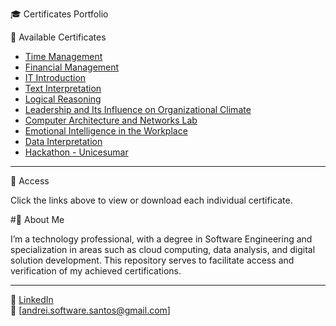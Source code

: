 🎓 Certificates Portfolio

📑 Available Certificates

- [Time Management](./certificates/Time%20Management.pdf)
- [Financial Management](./certificates/Financial%20Management.pdf)
- [IT Introduction](./certificates/IT%20Introduction.pdf)
- [Text Interpretation](./certificates/Text%20Interpretation.pdf)
- [Logical Reasoning](./certificates/Logical%20Reasoning.pdf)
- [Leadership and Its Influence on Organizational Climate](./certificates/Leadership%20and%20Its%20Influence%20on%20Organizational%20Climate.pdf)
- [Computer Architecture and Networks Lab](./certificates/Computer%20Architecture%20and%20Networks%20Lab.pdf)
- [Emotional Intelligence in the Workplace](./certificates/Emotional%20Intelligence%20in%20the%20Workplace.pdf)
- [Data Interpretation](./certificates/Data%20Interpretation.pdf)
- [Hackathon - Unicesumar](./certificates/Hackathon%20-%20Unicesumar.pdf)

---

📂 Access

Click the links above to view or download each individual certificate.

#🚀 About Me

I’m a technology professional, with a degree in Software Engineering and specialization in areas such as cloud computing, data analysis, and digital solution development. This repository serves to facilitate access and verification of my achieved certifications.

---

🔗 [LinkedIn](https://www.linkedin.com/in/andrei-santos-191954271/)  
📧 [andrei.software.santos@gmail.com]

